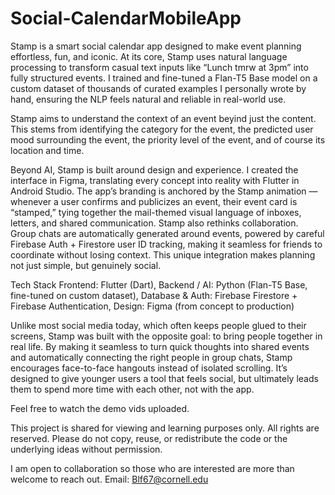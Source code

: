 # Social-CalendarMobileApp

Stamp is a smart social calendar app designed to make event planning effortless, fun, and iconic.
At its core, Stamp uses natural language processing to transform casual text inputs like “Lunch tmrw at 3pm” into fully structured events. I trained and fine-tuned a Flan-T5 Base model on a custom dataset of thousands of curated examples I personally wrote by hand, ensuring the NLP feels natural and reliable in real-world use.

Stamp aims to understand the context of an event beyind just the content. This stems from identifying the category for the event, the predicted user mood surrounding the event, the priority level of the event, and of course its location and time. 

Beyond AI, Stamp is built around design and experience. I created the interface in Figma, translating every concept into reality with Flutter in Android Studio. The app’s branding is anchored by the Stamp animation — whenever a user confirms and publicizes an event, their event card is “stamped,” tying together the mail-themed visual language of inboxes, letters, and shared communication.
Stamp also rethinks collaboration. Group chats are automatically generated around events, powered by careful Firebase Auth + Firestore user ID tracking, making it seamless for friends to coordinate without losing context. This unique integration makes planning not just simple, but genuinely social.

Tech Stack
Frontend: Flutter (Dart),
Backend / AI: Python (Flan-T5 Base, fine-tuned on custom dataset),
Database & Auth: Firebase Firestore + Firebase Authentication,
Design: Figma (from concept to production)

Unlike most social media today, which often keeps people glued to their screens, Stamp was built with the opposite goal: to bring people together in real life. By making it seamless to turn quick thoughts into shared events and automatically connecting the right people in group chats, Stamp encourages face-to-face hangouts instead of isolated scrolling. It’s designed to give younger users a tool that feels social, but ultimately leads them to spend more time with each other, not with the app.

Feel free to watch the demo vids uploaded.

This project is shared for viewing and learning purposes only. All rights are reserved. Please do not copy, reuse, or redistribute the code or the underlying ideas without permission.

I am open to collaboration so those who are interested are more than welcome to reach out. 
Email: Blf67@cornell.edu
